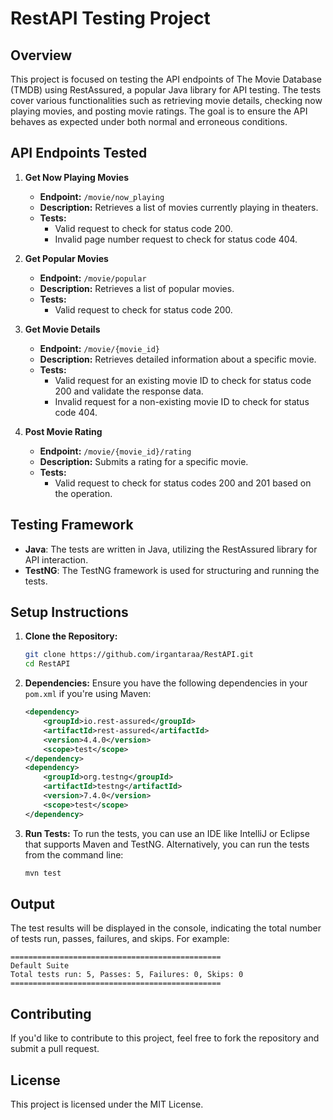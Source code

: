 # RestAPI Testing Project

## Overview

This project is focused on testing the API endpoints of The Movie Database (TMDB) using RestAssured, a popular Java library for API testing. The tests cover various functionalities such as retrieving movie details, checking now playing movies, and posting movie ratings. The goal is to ensure the API behaves as expected under both normal and erroneous conditions.

## API Endpoints Tested

1. **Get Now Playing Movies**
   - **Endpoint:** `/movie/now_playing`
   - **Description:** Retrieves a list of movies currently playing in theaters.
   - **Tests:**
     - Valid request to check for status code 200.
     - Invalid page number request to check for status code 404.

2. **Get Popular Movies**
   - **Endpoint:** `/movie/popular`
   - **Description:** Retrieves a list of popular movies.
   - **Tests:**
     - Valid request to check for status code 200.

3. **Get Movie Details**
   - **Endpoint:** `/movie/{movie_id}`
   - **Description:** Retrieves detailed information about a specific movie.
   - **Tests:**
     - Valid request for an existing movie ID to check for status code 200 and validate the response data.
     - Invalid request for a non-existing movie ID to check for status code 404.

4. **Post Movie Rating**
   - **Endpoint:** `/movie/{movie_id}/rating`
   - **Description:** Submits a rating for a specific movie.
   - **Tests:**
     - Valid request to check for status codes 200 and 201 based on the operation.

## Testing Framework

- **Java**: The tests are written in Java, utilizing the RestAssured library for API interaction.
- **TestNG**: The TestNG framework is used for structuring and running the tests.

## Setup Instructions

1. **Clone the Repository:**
   ```bash
   git clone https://github.com/irgantaraa/RestAPI.git
   cd RestAPI
   ```

2. **Dependencies:**
   Ensure you have the following dependencies in your `pom.xml` if you're using Maven:

   ```xml
   <dependency>
       <groupId>io.rest-assured</groupId>
       <artifactId>rest-assured</artifactId>
       <version>4.4.0</version>
       <scope>test</scope>
   </dependency>
   <dependency>
       <groupId>org.testng</groupId>
       <artifactId>testng</artifactId>
       <version>7.4.0</version>
       <scope>test</scope>
   </dependency>
   ```

3. **Run Tests:**
   To run the tests, you can use an IDE like IntelliJ or Eclipse that supports Maven and TestNG. Alternatively, you can run the tests from the command line:
   ```bash
   mvn test
   ```

## Output

The test results will be displayed in the console, indicating the total number of tests run, passes, failures, and skips. For example:

```
===============================================
Default Suite
Total tests run: 5, Passes: 5, Failures: 0, Skips: 0
===============================================
```

## Contributing

If you'd like to contribute to this project, feel free to fork the repository and submit a pull request.

## License

This project is licensed under the MIT License.
